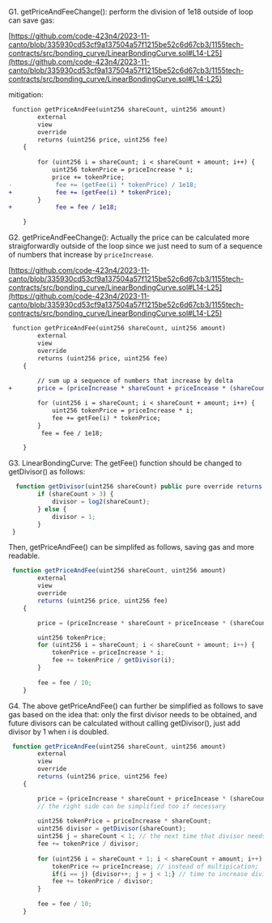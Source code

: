 G1.  getPriceAndFeeChange(): perform the division of 1e18 outside of loop can save gas:

[https://github.com/code-423n4/2023-11-canto/blob/335930cd53cf9a137504a57f1215be52c6d67cb3/1155tech-contracts/src/bonding_curve/LinearBondingCurve.sol#L14-L25](https://github.com/code-423n4/2023-11-canto/blob/335930cd53cf9a137504a57f1215be52c6d67cb3/1155tech-contracts/src/bonding_curve/LinearBondingCurve.sol#L14-L25)

mitigation:

```diff
 function getPriceAndFee(uint256 shareCount, uint256 amount)
        external
        view
        override
        returns (uint256 price, uint256 fee)
    {
  
        for (uint256 i = shareCount; i < shareCount + amount; i++) {
            uint256 tokenPrice = priceIncrease * i;
            price += tokenPrice;
-            fee += (getFee(i) * tokenPrice) / 1e18;
+            fee += (getFee(i) * tokenPrice);
        }
+            fee = fee / 1e18;

    }
```

G2. getPriceAndFeeChange(): Actually the price can be calculated more straigforwardly outside of the loop since we just need to sum of a sequence of numbers that increase by ``priceIncrease``.

[https://github.com/code-423n4/2023-11-canto/blob/335930cd53cf9a137504a57f1215be52c6d67cb3/1155tech-contracts/src/bonding_curve/LinearBondingCurve.sol#L14-L25](https://github.com/code-423n4/2023-11-canto/blob/335930cd53cf9a137504a57f1215be52c6d67cb3/1155tech-contracts/src/bonding_curve/LinearBondingCurve.sol#L14-L25)

```diff
 function getPriceAndFee(uint256 shareCount, uint256 amount)
        external
        view
        override
        returns (uint256 price, uint256 fee)
    {
  
        // sum up a sequence of numbers that increase by delta
+       price = (priceIncrease * shareCount + priceIncease * (shareCount + amount -1)) * amount / 2; 

        for (uint256 i = shareCount; i < shareCount + amount; i++) {
            uint256 tokenPrice = priceIncrease * i;
            fee += getFee(i) * tokenPrice;
        }
         fee = fee / 1e18;

    }
```


G3.  LinearBondingCurve: The getFee() function should be changed to getDivisor() as follows: 

```javascript
  function getDivisor(uint256 shareCount) public pure override returns (uint256 divisor) {
        if (shareCount > 3) {
            divisor = log2(shareCount);
        } else {
            divisor = 1;
        }
 }
```

Then, getPriceAndFee() can be simplifed as follows, saving gas and more readable. 

```javascript
 function getPriceAndFee(uint256 shareCount, uint256 amount)
        external
        view
        override
        returns (uint256 price, uint256 fee)
    {

        price = (priceIncrease * shareCount + priceIncease * (shareCount + amount -1)) * amount / 2; 

        uint256 tokenPrice;
        for (uint256 i = shareCount; i < shareCount + amount; i++) {
            tokenPrice = priceIncrease * i;
            fee += tokenPrice / getDivisor(i);
        }
         
        fee = fee / 10;
    }
```

G4. The above getPriceAndFee() can further be simplified as follows to save gas based on the idea that: only the first divisor needs to be obtained, and future divisors can be calculated without calling getDivisor(), just add divisor by 1 when i is doubled.

```javascript
 function getPriceAndFee(uint256 shareCount, uint256 amount)
        external
        view
        override
        returns (uint256 price, uint256 fee)
    {

        price = (priceIncrease * shareCount + priceIncease * (shareCount + amount -1)) * amount / 2; 
        // the right side can be simplified too if necessary
        
        uint256 tokenPrice = priceIncrease * shareCount;
        uint256 divisor = getDivisor(shareCount);
        uint256 j = shareCount < 1; // the next time that divisor needs to increase by 1
        fee += tokenPrice / divisor;
  
        for (uint256 i = shareCount + 1; i < shareCount + amount; i++) {
            tokenPrice += priceIncrease; // instead of multipication;
            if(i == j) {divisor++; j = j < 1;} // time to increase divisor by 1 and double j 
            fee += tokenPrice / divisor;
        }
         
        fee = fee / 10;
    }
```
